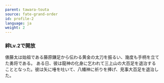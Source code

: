 ```yaml
---
parent: tawara-touta
source: fate-grand-order
id: profile-2
language: ja
weight: 2
---
```


### 絆Lv.2で開放

俵藤太は始祖である藤原鎌足から伝わる黄金の太刀を振るい、幾度も手柄を立てた勇将である。
ある日、彼は龍神の化身に乞われて三上山の大百足を退治することとなった。彼は矢に唾を吐いて、八幡神に祈りを捧げ、見事大百足を退治した。
